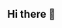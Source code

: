 ## Hi there 👋

<!--

**Here are some ideas to get you started:**

🙋‍♀️ Association qui a pour but de développer, promouvoir, soutenir le développement logiciel et contribuer au monde du logiciel libre.
🌈 Contribution guidelines - how can the community get involved?
👩‍💻 Useful resources - where can the community find your docs? Is there anything else the community should know?
🍿 Fun facts - what does your team eat for breakfast?
🧙 Remember, you can do mighty things with the power of [Markdown](https://docs.github.com/github/writing-on-github/getting-started-with-writing-and-formatting-on-github/basic-writing-and-formatting-syntax)
-->


